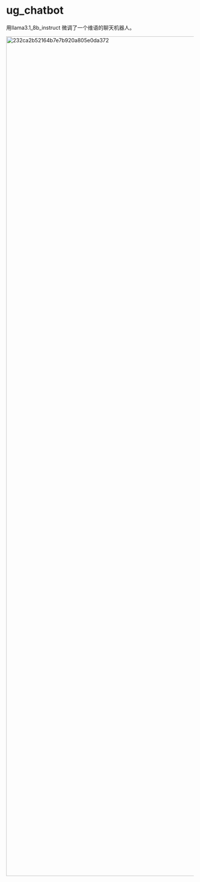 # ug_chatbot
用llama3.1_8b_instruct 微调了一个维语的聊天机器人。
 
<img width="1179" height="2256" alt="232ca2b52164b7e7b920a805e0da372" src="https://github.com/user-attachments/assets/9c4d158c-3289-4fa1-a911-1e723358d083" />

